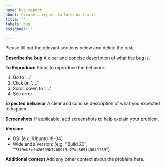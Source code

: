 ```yaml
---
name: Bug report
about: Create a report to help us fix it
title: ''
labels: bug
assignees: ''

---
```


Please fill out the relevant sections below and delete the rest.

**Describe the bug**
A clear and concise description of what the bug is.

**To Reproduce**
Steps to reproduce the behavior:
1. Go to '...'
2. Click on '....'
3. Scroll down to '....'
4. See error

**Expected behavior**
A clear and concise description of what you expected to happen.

**Screenshots**
If applicable, add screenshots to help explain your problem.

**Version:**
 - OS: [e.g. Ubuntu 18-04]
 - Widelands Version: [e.g. "Build 20", "`73f9eb5c0b26599b72609f3e27de569f49049269`"]

**Additional context**
Add any other context about the problem here.
